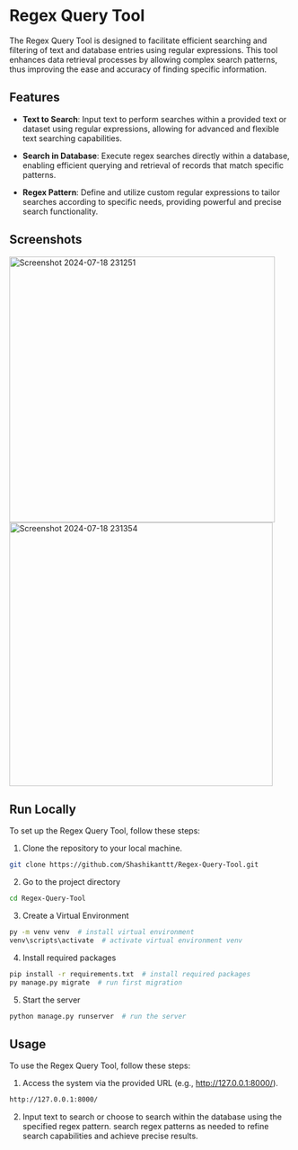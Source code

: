# Regex Query Tool

The Regex Query Tool is designed to facilitate efficient searching and filtering of text and database entries using regular expressions. This tool enhances data retrieval processes by allowing complex search patterns, thus improving the ease and accuracy of finding specific information.

## Features

- **Text to Search**: Input text to perform searches within a provided text or dataset using regular expressions, allowing for advanced and flexible text searching capabilities.
  
- **Search in Database**: Execute regex searches directly within a database, enabling efficient querying and retrieval of records that match specific patterns.

- **Regex Pattern**: Define and utilize custom regular expressions to tailor searches according to specific needs, providing powerful and precise search functionality.

## Screenshots

<img width="473" alt="Screenshot 2024-07-18 231251" src="https://github.com/user-attachments/assets/32d02a08-aca7-4abc-94d4-776c96ab1c25">

<img width="469" alt="Screenshot 2024-07-18 231354" src="https://github.com/user-attachments/assets/8ddee0f8-7a43-425e-af00-cdad016466d7">



## Run Locally

To set up the Regex Query Tool, follow these steps:

1. Clone the repository to your local machine.

```bash
git clone https://github.com/Shashikanttt/Regex-Query-Tool.git
```

2. Go to the project directory

```bash
cd Regex-Query-Tool
```

3. Create a Virtual Environment

```bash
py -m venv venv  # install virtual environment
venv\scripts\activate  # activate virtual environment venv
```

4. Install required packages

```bash
pip install -r requirements.txt  # install required packages
py manage.py migrate  # run first migration
```

5. Start the server

```bash
python manage.py runserver  # run the server
```

## Usage

To use the Regex Query Tool, follow these steps:

1. Access the system via the provided URL (e.g., http://127.0.0.1:8000/).

```bash
http://127.0.0.1:8000/
```

2. Input text to search or choose to search within the database using the specified regex pattern.
   search regex patterns as needed to refine search capabilities and achieve precise results.
